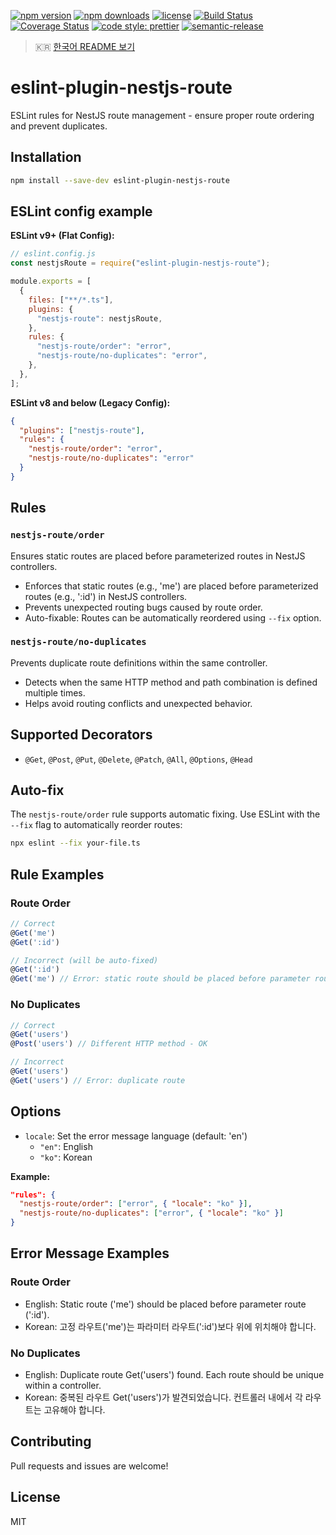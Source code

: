 [![npm version](https://img.shields.io/npm/v/eslint-plugin-nestjs-route.svg)](https://www.npmjs.com/package/eslint-plugin-nestjs-route)
[![npm downloads](https://img.shields.io/npm/dm/eslint-plugin-nestjs-route.svg)](https://www.npmjs.com/package/eslint-plugin-nestjs-route)
[![license](https://img.shields.io/npm/l/eslint-plugin-nestjs-route.svg)](./LICENSE)
[![Build Status](https://github.com/shine-jung/eslint-plugin-nestjs-route/workflows/CI/badge.svg)](https://github.com/shine-jung/eslint-plugin-nestjs-route/actions)
[![Coverage Status](https://codecov.io/gh/shine-jung/eslint-plugin-nestjs-route/branch/main/graph/badge.svg)](https://codecov.io/gh/shine-jung/eslint-plugin-nestjs-route)
[![code style: prettier](https://img.shields.io/badge/code_style-prettier-ff69b4.svg)](https://github.com/prettier/prettier)
[![semantic-release](https://img.shields.io/badge/%20%20%F0%9F%93%A6%F0%9F%9A%80-semantic--release-e10079.svg)](https://github.com/semantic-release/semantic-release)

> 🇰🇷 [한국어 README 보기](./README.ko.md)

# eslint-plugin-nestjs-route

ESLint rules for NestJS route management - ensure proper route ordering and prevent duplicates.

## Installation

```bash
npm install --save-dev eslint-plugin-nestjs-route
```

## ESLint config example

**ESLint v9+ (Flat Config):**

```javascript
// eslint.config.js
const nestjsRoute = require("eslint-plugin-nestjs-route");

module.exports = [
  {
    files: ["**/*.ts"],
    plugins: {
      "nestjs-route": nestjsRoute,
    },
    rules: {
      "nestjs-route/order": "error",
      "nestjs-route/no-duplicates": "error",
    },
  },
];
```

**ESLint v8 and below (Legacy Config):**

```json
{
  "plugins": ["nestjs-route"],
  "rules": {
    "nestjs-route/order": "error",
    "nestjs-route/no-duplicates": "error"
  }
}
```

## Rules

### `nestjs-route/order`

Ensures static routes are placed before parameterized routes in NestJS controllers.

- Enforces that static routes (e.g., 'me') are placed before parameterized routes (e.g., ':id') in NestJS controllers.
- Prevents unexpected routing bugs caused by route order.
- Auto-fixable: Routes can be automatically reordered using `--fix` option.

### `nestjs-route/no-duplicates`

Prevents duplicate route definitions within the same controller.

- Detects when the same HTTP method and path combination is defined multiple times.
- Helps avoid routing conflicts and unexpected behavior.

## Supported Decorators

- `@Get`, `@Post`, `@Put`, `@Delete`, `@Patch`, `@All`, `@Options`, `@Head`

## Auto-fix

The `nestjs-route/order` rule supports automatic fixing. Use ESLint with the `--fix` flag to automatically reorder routes:

```bash
npx eslint --fix your-file.ts
```

## Rule Examples

### Route Order

```ts
// Correct
@Get('me')
@Get(':id')

// Incorrect (will be auto-fixed)
@Get(':id')
@Get('me') // Error: static route should be placed before parameter route
```

### No Duplicates

```ts
// Correct
@Get('users')
@Post('users') // Different HTTP method - OK

// Incorrect
@Get('users')
@Get('users') // Error: duplicate route
```

## Options

- `locale`: Set the error message language (default: 'en')
  - `"en"`: English
  - `"ko"`: Korean

**Example:**

```json
"rules": {
  "nestjs-route/order": ["error", { "locale": "ko" }],
  "nestjs-route/no-duplicates": ["error", { "locale": "ko" }]
}
```

## Error Message Examples

### Route Order

- English: Static route ('me') should be placed before parameter route (':id').
- Korean: 고정 라우트('me')는 파라미터 라우트(':id')보다 위에 위치해야 합니다.

### No Duplicates

- English: Duplicate route Get('users') found. Each route should be unique within a controller.
- Korean: 중복된 라우트 Get('users')가 발견되었습니다. 컨트롤러 내에서 각 라우트는 고유해야 합니다.

## Contributing

Pull requests and issues are welcome!

## License

MIT
